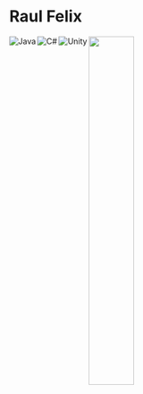 # Raul Felix

<img width="40%" src="https://github-readme-stats.vercel.app/api/top-langs/?username=raulqueisso&layout=compact">

<img align="left" alt="Java" src="https://img.shields.io/badge/java-%23ED8B00.svg?style=for-the-badge&logo=openjdk&logoColor=white">
<img align="left" alt="C#" src="https://img.shields.io/badge/c%23-%23239120.svg?style=for-the-badge&logo=c-sharp&logoColor=white">
<img align="left" alt="Unity" src="https://img.shields.io/badge/unity-%23000000.svg?style=for-the-badge&logo=unity&logoColor=white">
